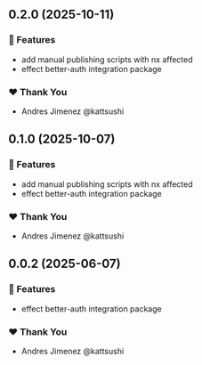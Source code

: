 ## 0.2.0 (2025-10-11)

### 🚀 Features

- add manual publishing scripts with nx affected
- effect better-auth integration package

### ❤️ Thank You

- Andres Jimenez @kattsushi

## 0.1.0 (2025-10-07)

### 🚀 Features

- add manual publishing scripts with nx affected
- effect better-auth integration package

### ❤️ Thank You

- Andres Jimenez @kattsushi

## 0.0.2 (2025-06-07)

### 🚀 Features

- effect better-auth integration package

### ❤️ Thank You

- Andres Jimenez @kattsushi